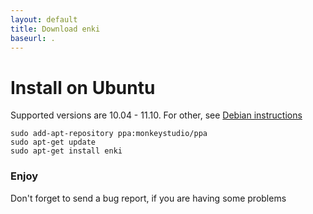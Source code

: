 ```yaml
---
layout: default
title: Download enki
baseurl: .
---
```



# Install on Ubuntu

Supported versions are 10.04 - 11.10. For other, see [Debian instructions](install-debian.html)

    sudo add-apt-repository ppa:monkeystudio/ppa
    sudo apt-get update
    sudo apt-get install enki
    
### Enjoy
Don't forget to send a bug report, if you are having some problems
